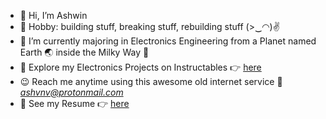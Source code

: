 - 👋 Hi, I’m Ashwin
- 👀 Hobby: building stuff, breaking stuff, rebuilding stuff (>‿◠)✌
- 🌱 I’m currently majoring in Electronics Engineering from a Planet named Earth 🌏 inside the Milky Way 🌌
- 🤖 Explore my Electronics Projects on Instructables 👉 [here](https://www.instructables.com/member/ashvnv/)
- 😉 Reach me anytime using this awesome old internet service 📧 *ashvnv@protonmail.com*
- 📝 See my Resume 👉 [here](https://github.com/ashvnv/ashvnv/blob/main/Ashwin_Vallaban_Resume.pdf)
<!---
ashvnv/ashvnv is a ✨ special ✨ repository because its `README.md` (this file) appears on your GitHub profile.
You can click the Preview link to take a look at your changes.
--->
